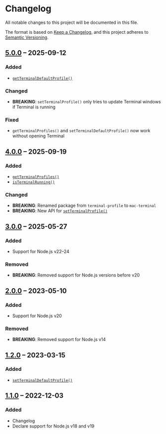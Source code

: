 # Changelog

All notable changes to this project will be documented in this file.

The format is based on [Keep a Changelog](https://keepachangelog.com/en/1.0.0/),
and this project adheres to [Semantic Versioning](https://semver.org/spec/v2.0.0.html).

## [5.0.0](https://github.com/patrik-csak/mac-terminal/compare/v4.0.0...v5.0.0) – 2025-09-12

### Added

- [`getTerminalDefaultProfile()`](readme.md#getterminaldefaultprofile)

### Changed

- **BREAKING**: `setTerminalProfile()` only tries to update Terminal windows if Terminal is running

### Fixed

- `getTerminalProfiles()` and `setTerminalDefaultProfile()` now work without opening Terminal

## [4.0.0](https://github.com/patrik-csak/mac-terminal/compare/v3.0.0...v4.0.0) – 2025-09-19

### Added

- [`getTerminalProfiles()`](readme.md#getterminalprofiles)
- [`isTerminalRunning()`](readme.md#isterminalrunning)

### Changed

- **BREAKING**: Renamed package from `terminal-profile` to `mac-terminal`
- **BREAKING**: New API for [`setTerminalProfile()`](readme.md#setterminalprofile)

## [3.0.0](https://github.com/patrik-csak/mac-terminal/compare/v2.0.0...v3.0.0) – 2025-05-27

### Added

- Support for Node.js v22–24

### Removed

- **BREAKING**: Removed support for Node.js versions before v20

## [2.0.0](https://github.com/patrik-csak/mac-terminal/compare/v1.2.0...v2.0.0) – 2023-05-10

### Added

- Support for Node.js v20

### Removed

- **BREAKING**: Removed support for Node.js v14

## [1.2.0](https://github.com/patrik-csak/mac-terminal/compare/v1.1.0...v1.2.0) – 2023-03-15

### Added

- [`setTerminalDefaultProfile()`](readme.md#setterminaldefaultprofile)

## [1.1.0](https://github.com/patrik-csak/mac-terminal/compare/v1.0.3...v1.1.0) – 2022-12-03

### Added

- Changelog
- Declare support for Node.js v18 and v19
